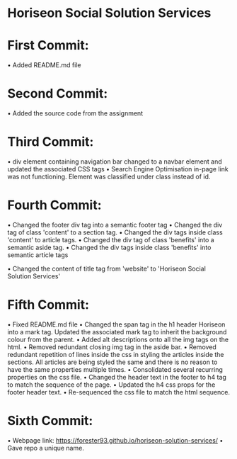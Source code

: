 # Horiseon Social Solution Services

# First Commit:

• Added README.md file

# Second Commit:

• Added the source code from the assignment

# Third Commit:

• div element containing navigation bar changed to a navbar element and updated the associated CSS tags
• Search Engine Optimisation in-page link was not functioning. Element was classified under class instead of id.

# Fourth Commit:

• Changed the footer div tag into a semantic footer tag
• Changed the div tag of class 'content' to a section tag.
• Changed the div tags inside class 'content' to article tags.
• Changed the div tag of class 'benefits' into a semantic aside tag.
• Changed the div tags inside class 'benefits' into semantic article tags

• Changed the content of title tag from 'website' to 'Horiseon Social Solution Services'

# Fifth Commit:

• Fixed README.md file
• Changed the span tag in the h1 header Horiseon into a mark tag. Updated the associated mark tag to inherit the background colour from the parent.
• Added alt descriptions onto all the img tags on the html.
• Removed redundant closing img tag in the aside bar.
• Removed redundant repetition of lines inside the css in styling the articles inside the sections. All articles are being styled the same and there is no reason to have the same properties multiple times.
• Consolidated several recurring properties on the css file.
• Changed the header text in the footer to h4 tag to match the sequence of the page.
• Updated the h4 css props for the footer header text.
• Re-sequenced the css file to match the html sequence.

# Sixth Commit:

• Webpage link: https://forester93.github.io/horiseon-solution-services/
• Gave repo a unique name.
